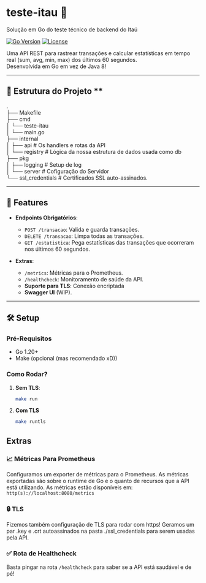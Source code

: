 # teste-itau 🏦

Solução em Go do teste técnico de backend do Itaú

[![Go Version](https://img.shields.io/badge/Go-1.20%2B-blue)](https://golang.org/)
[![License](https://img.shields.io/badge/License-MIT-green)](LICENSE)

Uma API REST para rastrear transações e calcular estatísticas em tempo real
(sum, avg, min, max) dos últimos 60 segundos.\
Desenvolvida em Go em vez de Java 8!

---

## 📂 Estrutura do Projeto **

.\
├── Makefile\
├── cmd\
│ └── teste-itau\
│ └── main.go\
├── internal\
│ ├── api # Os handlers e rotas da API\
│ └── registry # Lógica da nossa estrutura de dados usada como db\
├── pkg\
│ ├── logging # Setup de log\
│ └── server # Cofiguração do Servidor\
└── ssl_credentials # Certificados SSL auto-assinados.

---

## 🚀 Features

- **Endpoints Obrigatórios**:
  - `POST /transacao`: Valida e guarda transações.
  - `DELETE /transacao`: Limpa todas as transações.
  - `GET /estatistica`: Pega estatísticas das transações
  que ocorreram nos últimos 60 segundos.

- **Extras**:  
  - `/metrics`: Métricas para o Prometheus.
  - `/healthcheck`: Monitoramento de saúde da API.
  - **Suporte para TLS**: Conexão encriptada
  - **Swagger UI** (WIP).

---

## 🛠️ Setup

### Pré-Requisitos

- Go 1.20+
- Make (opcional (mas recomendado xD))

### Como Rodar?

1. **Sem TLS**:

   ```bash
   make run
   ```

2. **Com TLS**

   ```bash
   make runtls
   ```

## Extras

### 📈 Métricas Para Prometheus

Configuramos um exporter de métricas para o Prometheus.
As métricas exportadas são sobre o runtime de Go e o quanto de recursos que a API
está utilizando.
As métricas estão disponíveis em: ```http(s)://localhost:8080/metrics```

### 🔒 TLS

Fizemos também configuração de TLS para rodar com https!
Geramos um par .key e .crt autoassinados na pasta ./ssl_credentials
para serem usadas pela API.

### ✅ Rota de Healthcheck

Basta pingar na rota ```/healthcheck``` para saber se a API está saudável e de pé!



